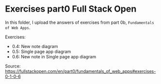 # Exercises part0 Full Stack Open

In this folder, I upload the answers of exercises from part 0b, `Fundamentals of Web Apps`.

Exercises:

- 0.4: New note diagram
- 0.5: Single page app diagram
- 0.6: New note in Single page app diagram

Source: https://fullstackopen.com/en/part0/fundamentals_of_web_apps#exercises-0-1-0-6
